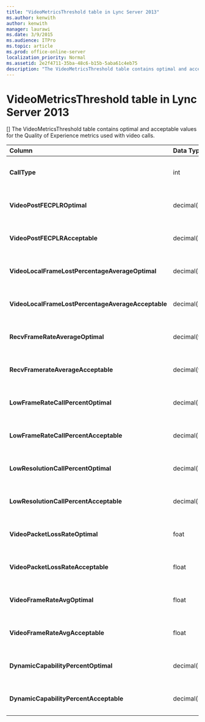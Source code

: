 ```yaml
---
title: "VideoMetricsThreshold table in Lync Server 2013"
ms.author: kenwith
author: kenwith
manager: laurawi
ms.date: 3/9/2015
ms.audience: ITPro
ms.topic: article
ms.prod: office-online-server
localization_priority: Normal
ms.assetid: 2e2f4711-35ba-48c6-b15b-5aba61c4eb75
description: "The VideoMetricsThreshold table contains optimal and acceptable values for the Quality of Experience metrics used with video calls."
---
```


# VideoMetricsThreshold table in Lync Server 2013
[]
The VideoMetricsThreshold table contains optimal and acceptable values for the Quality of Experience metrics used with video calls.
  
|****Column****|****Data Type****|****Key/Index****|****Details****|
|:-----|:-----|:-----|:-----|
|**CallType** <br/> |int  <br/> |Primary  <br/> |Type of call that was placed.  <br/> |
|**VideoPostFECPLROptimal** <br/> |decimal(5,2)  <br/> ||The default value is 0.05.  <br/> |
|**VideoPostFECPLRAcceptable** <br/> |decimal(5,2)  <br/> ||The default value is 0.10.  <br/> |
|**VideoLocalFrameLostPercentageAverageOptimal** <br/> |decimal(5,2)  <br/> ||The default value is 5.0.  <br/> |
|**VideoLocalFrameLostPercentageAverageAcceptable** <br/> |decimal(5,2)  <br/> ||The default value is 10.0.  <br/> |
|**RecvFrameRateAverageOptimal** <br/> |decimal(9,4)  <br/> ||The default value is 12.0000.  <br/> |
|**RecvFramerateAverageAcceptable** <br/> |decimal(9,4)  <br/> ||The default value is 7.0000.  <br/> |
|**LowFrameRateCallPercentOptimal** <br/> |decimal(5,2)  <br/> ||The default value is 5.0.  <br/> |
|****LowFrameRateCallPercentAcceptable**** <br/> |decimal(5,2)  <br/> ||The default value is 10.0/  <br/> |
|**LowResolutionCallPercentOptimal** <br/> |decimal(5,2)  <br/> ||The default value is 5.0.  <br/> |
|**LowResolutionCallPercentAcceptable** <br/> |decimal(5,2)  <br/> ||The default value is 10.0.  <br/> |
|**VideoPacketLossRateOptimal** <br/> |foat  <br/> ||The default value is 0.05.  <br/> |
|**VideoPacketLossRateAcceptable** <br/> |float  <br/> ||The default value is 0.10.  <br/> |
|**VideoFrameRateAvgOptimal** <br/> |float  <br/> ||The default value is 12.  <br/> |
|**VideoFrameRateAvgAcceptable** <br/> |float  <br/> ||The default value is 7.  <br/> |
|**DynamicCapabilityPercentOptimal** <br/> |decimal(5,2)  <br/> ||The default value is 5.00.  <br/> |
|**DynamicCapabilityPercentAcceptable** <br/> |decimal(5,2)  <br/> ||The default value is 10.00.  <br/> |
   

